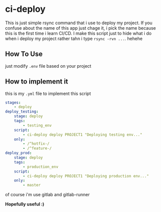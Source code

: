 # ci-deploy

This is just simple rsync command that i use to deploy my project. If you confuse about the name of this app just chage it, i pick the name because this is the first time i learn CI/CD. I make this script just to hide what i do when i deploy my project rather tahn i type `rsync -rvn ...`. hehehe

## How To Use

just modify `.env` file based on your project

## How to implement it

this is my `.yml` file to implement this script

```yml
stages:
    - deploy
deploy_testing:
    stage: deploy
    tags:
        - testing_env
    script:
        - ci-deploy deploy PROJECT1 "Deploying testing env..."
    only:
        - /^hotfix-/
        - /^feature-/
deploy_prod:
    stage: deploy
    tags:
        - production_env
    script:
        - ci-deploy deploy PROJECT1 "Deploying production env..."
    only:
        - master
```

of course i'm use gitlab and gitlab-runner

**Hopefully useful :)**
